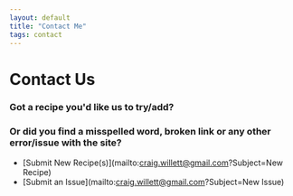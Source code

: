 ```yaml
---
layout: default
title: "Contact Me"
tags: contact
---
```

# Contact Us

### Got a recipe you'd like us to try/add?
### Or did you find a misspelled word, broken link or any other error/issue with the site?

* [Submit New Recipe(s)](mailto:craig.willett@gmail.com?Subject=New Recipe)
* [Submit an Issue](mailto:craig.willett@gmail.com?Subject=New Issue)
